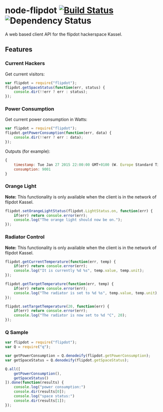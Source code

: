 # node-flipdot [![Build Status](https://travis-ci.org/flipdot/node-flipdot.svg?branch=master)](https://travis-ci.org/flipdot/node-flipdot) ![Dependency Status](https://david-dm.org/flipdot/node-flipdot.svg)

A web based client API for the flipdot hackerspace Kassel.

## Features

### Current Hackers
Get current visitors:
```JavaScript
var flipdot = require("flipdot");
flipdot.getSpaceStatus(function(err, status) {
	console.dir(!!err ? err : status);
});
```

### Power Consumption
Get current power consumption in Watts:
```JavaScript
var flipdot = require("flipdot");
flipdot.getPowerConsumption(function(err, data) {
	console.dir(!!err ? err : data);
});
```
Outputs (for example):
```JavaScript
{
	timestamp: Tue Jan 27 2015 22:00:00 GMT+0100 (W. Europe Standard Time),
	consumption: 9001
}
```

### Orange Light
**Note:** This functionality is only available when the client is in the network of flipdot Kassel.
```JavaScript
flipdot.setOrangeLightStatus(flipdot.LightStatus.on, function(err) {
    if(err) return console.error(err);
    console.log("The orange light should now be on.");
});
```

### Radiator Control
**Note:** This functionality is only available when the client is in the network of flipdot Kassel.
```JavaScript
flipdot.getCurrentTemperature(function(err, temp) {
	if(err) return console.error(err);
    console.log("It is currently %d %s", temp.value, temp.unit);
});

flipdot.getTargetTemperature(function(err, temp) {
	if(err) return console.error(err);
    console.log("The radiator is set to %d %s", temp.value, temp.unit);
});

flipdot.setTargetTemperature(20, function(err) {
	if(err) return console.error(err);
    console.log("The radiator is now set to %d °C", 20);
});
```

### Q Sample
```JavaScript
var flipdot = require("flipdot");
var Q = require("q");

var getPowerConsumption = Q.denodeify(flipdot.getPowerConsumption);
var getSpaceStatus = Q.denodeify(flipdot.getSpaceStatus);

Q.all([
	getPowerConsumption(),
	getSpaceStatus()
]).done(function(results) {
	console.log("power consumption:")
	console.dir(results[0]);
	console.log("space status:")
	console.dir(results[1]);
});
```
